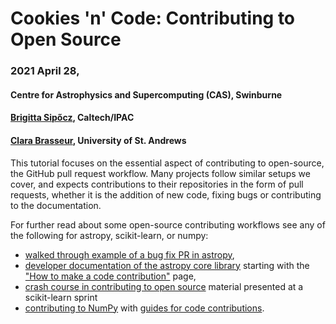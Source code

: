 # Cookies 'n' Code: Contributing to Open Source

### 2021 April 28,
#### Centre for Astrophysics and Supercomputing (CAS), Swinburne

#### [Brigitta Sipőcz](https://github.com/bsipocz/), Caltech/IPAC
#### [Clara Brasseur](https://github.com/ceb8/), University of St. Andrews




This tutorial focuses on the essential aspect of contributing to open-source, the GitHub pull request workflow.
Many projects follow similar setups we cover, and expects contributions to their repositories in the form of pull requests,
whether it is the addition of new code, fixing bugs or contributing to the documentation.


For further read about some open-source contributing workflows see any of the following for astropy, scikit-learn, or numpy:
* [walked through example of a bug fix PR in astropy](https://docs.astropy.org/en/latest/development/workflow/git_edit_workflow_examples.html#astropy-fix-example),
* [developer documentation of the astropy core library](https://docs.astropy.org/en/latest/#developer-documentation) starting with the ["How to make a code contribution"](https://docs.astropy.org/en/latest/development/workflow/development_workflow.html) page,
* [crash course in contributing to open source](https://sites.google.com/view/nyc-2020-scikit-sprint) material presented at a scikit-learn sprint
* [contributing to NumPy](https://numpy.org/contribute/) with [guides for code contributions](https://numpy.org/devdocs/dev/index.html#development-process-summary).
